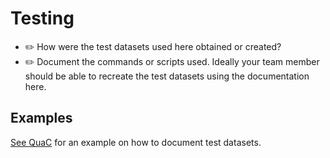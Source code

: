 # Testing

* :pencil2: How  were the test datasets used here obtained or created?
* :pencil2: Document the commands or scripts used. Ideally your team member should be able to recreate the test datasets
  using the documentation here.

## Examples

[See QuaC](https://github.com/uab-cgds-worthey/quac/blob/master/.test/README.md) for an example on how to document test
datasets.
